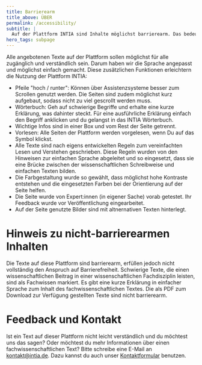 ```yaml
---
title: Barrierearm
title_above: ÜBER
permalink: /accessibility/
subtitle: |
  Auf der Plattform INTIA sind Inhalte möglichst barrierearm. Das bedeutet die Sprache ist einfach und die verwendete Schrift ist gut lesbar. Wir bitten ausdrücklich um deine Mithilfe, wenn das nicht überall gut gelungen ist!
hero_tags: subpage
---
```


Alle angebotenen Texte auf der Plattform sollen möglichst für alle zugänglich und verständlich sein. Darum haben wir die Sprache angepasst und möglichst einfach gemacht. Diese zusätzlichen Funktionen erleichtern die Nutzung der Plattform INTIA:

- Pfeile "hoch / runter": Können über Assistenzsysteme besser zum Scrollen genutzt werden. Die Seiten sind zudem möglichst kurz aufgebaut, sodass nicht zu viel gescrollt werden muss.
- Wörterbuch: Geh auf schwierige Begriffe und erhalte eine kurze Erklärung, was dahinter steckt. Für eine ausführliche Erklärung einfach den Begriff anklicken und du gelangst in das INTIA Wörterbuch.
- Wichtige Infos sind in einer Box und vom Rest der Seite getrennt.
- Vorlesen: Alle Seiten der Plattform werden vorgelesen, wenn Du auf das Symbol klickst.
- Alle Texte sind nach eigens entwickelten Regeln zum vereinfachten Lesen und Verstehen geschrieben. Diese Regeln wurden von den Hinweisen zur einfachen Sprache abgeleitet und so eingesetzt, dass sie eine Brücke zwischen der wissenschaftlichen Schreibweise und einfachen Texten bilden.
- Die Farbgestaltung wurde so gewählt, dass möglichst hohe Kontraste entstehen und die eingesetzten Farben bei der Orientierung auf der Seite helfen.
- Die Seite wurde von Expert:innen (in eigener Sache) vorab getestet. Ihr Feedback wurde vor Veröffentlichung eingearbeitet.
- Auf der Seite genutzte Bilder sind mit altnernativen Texten hinterlegt.

# Hinweis zu nicht-barrierearmen Inhalten

Die Texte auf diese Plattform sind barrierearm, erfüllen jedoch nicht vollständig den Anspruch auf Barrierefreiheit. Schwierige Texte, die einen wissenschaftlichen Beitrag in einer wissenschaftlichen Fachdisziplin leisten, sind als Fachwissen markiert. Es gibt eine kurze Erklärung in einfacher Sprache zum Inhalt des fachwissenschaftlichen Textes. Die als PDF zum Download zur Verfügung gestellten Texte sind nicht barrierearm.

# Feedback und Kontakt

Ist ein Text auf dieser Plattform nicht leicht verständlich und du möchtest uns das sagen? Oder möchtest du mehr Informationen über einen fachwissenschaftlichen Text? Bitte schreibe eine E-Mail an kontakt@intia.de. Dazu kannst du auch
unser [Kontaktformular](/contact/) benutzen.
